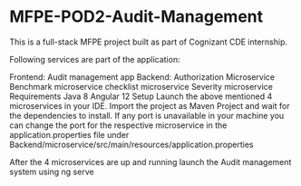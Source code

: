 # MFPE-POD2-Audit-Management

This is a full-stack MFPE project built as part of Cognizant CDE internship.

Following services are part of the application:

Frontend:
Audit management app
Backend:
Authorization Microservice
Benchmark microservice
checklist microservice
Severity microservice
Requirements
Java 8
Angular 12
Setup
Launch the above mentioned 4 microservices in your IDE. Import the project as Maven Project and wait for the dependencies to install. If any port is unavailable in your machine you can change the port for the respective microservice in the application.properties file under Backend/microservice/src/main/resources/application.properties

After the 4 microservices are up and running launch the Audit management system using ng serve

